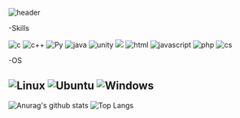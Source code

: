 ![header](https://capsule-render.vercel.app/api?type=venom&text=hh)

-Skills

![c](https://img.shields.io/badge/C-00599C?style=for-the-badge&logo=c&logoColor=white)
![c++](https://img.shields.io/badge/C%2B%2B-00599C?style=for-the-badge&logo=c%2B%2B&logoColor=white)
![Py](https://img.shields.io/badge/Python-3776AB?style=for-the-badge&logo=python&logoColor=white)
![java](https://img.shields.io/badge/Java-ED8B00?style=for-the-badge&logo=openjdk&logoColor=white)
![unity](https://img.shields.io/badge/Unity-100000?style=for-the-badge&logo=unity&logoColor=white)
<img src="https://img.shields.io/badge/Meta-98FB98?style=fot-the-badge&logo=Meta&logoColor=0467DF">
![html](https://img.shields.io/badge/HTML-239120?style=for-the-badge&logo=html5&logoColor=white)
![javascript](https://img.shields.io/badge/JavaScript-F7DF1E?style=for-the-badge&logo=JavaScript&logoColor=white)
![php](https://img.shields.io/badge/PHP-777BB4?style=for-the-badge&logo=php&logoColor=white)
![cs](https://img.shields.io/badge/C%23-239120?style=for-the-badge&logo=c-sharp&logoColor=white)

-OS

![Linux](https://img.shields.io/badge/Linux-FCC624?style=for-the-badge&logo=linux&logoColor=black)
![Ubuntu](https://img.shields.io/badge/Ubuntu-E95420?style=for-the-badge&logo=ubuntu&logoColor=white)
![Windows](https://img.shields.io/badge/Windows-0078D6?style=for-the-badge&logo=windows&logoColor=white)
-----------------------------------------


![Anurag's github stats](https://github-readme-stats.vercel.app/api?username=rapidswap)
![Top Langs](https://github-readme-stats.vercel.app/api/top-langs/?username=rapidswap&layout=compact)
